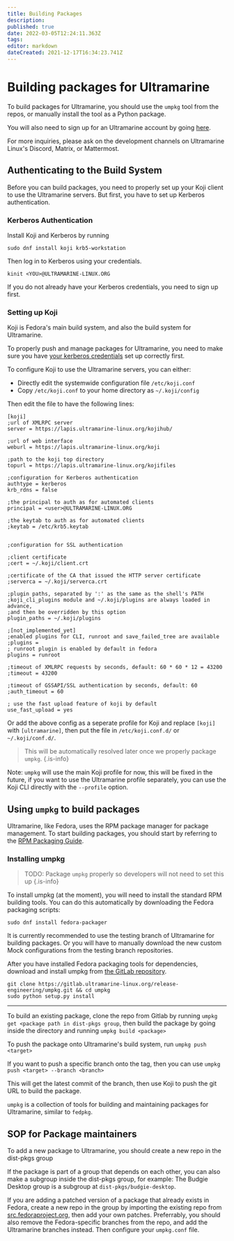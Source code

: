 ```yaml
---
title: Building Packages
description: 
published: true
date: 2022-03-05T12:24:11.363Z
tags: 
editor: markdown
dateCreated: 2021-12-17T16:34:23.741Z
---
```


# Building packages for Ultramarine

To build packages for Ultramarine, you should use the `umpkg` tool from the repos, or manually install the tool as a Python package.

You will also need to sign up for an Ultramarine account by going [here](https://accounts.ultramarine-linux.org/).

For more inquiries, please ask on the development channels on Ultramarine Linux's Discord, Matrix, or Mattermost.

## Authenticating to the Build System
Before you can build packages, you need to properly set up your Koji client to use the Ultramarine servers.
But first, you have to set up Kerberos authentication.


### Kerberos Authentication

Install Koji and Kerberos by running
```
sudo dnf install koji krb5-workstation
```

Then log in to Kerberos using your credentials.
```
kinit <YOU>@ULTRAMARINE-LINUX.ORG
```

If you do not already have your Kerberos credentials, you need to sign up first.

### Setting up Koji

Koji is Fedora's main build system, and also the build system for Ultramarine.

To properly push and manage packages for Ultramarine, you need to make sure you have [your kerberos credentials](#kerberos-authentication) set up correctly first.

To configure Koji to use the Ultramarine servers, you can either:
- Directly edit the systemwide configuration file `/etc/koji.conf`
- Copy `/etc/koji.conf` to your home directory as `~/.koji/config`

Then edit the file to have the following lines:
```
[koji]
;url of XMLRPC server
server = https://lapis.ultramarine-linux.org/kojihub/

;url of web interface
weburl = https://lapis.ultramarine-linux.org/koji

;path to the koji top directory
topurl = https://lapis.ultramarine-linux.org/kojifiles

;configuration for Kerberos authentication
authtype = kerberos
krb_rdns = false

;the principal to auth as for automated clients
principal = <user>@ULTRAMARINE-LINUX.ORG

;the keytab to auth as for automated clients
;keytab = /etc/krb5.keytab


;configuration for SSL authentication

;client certificate
;cert = ~/.koji/client.crt

;certificate of the CA that issued the HTTP server certificate
;serverca = ~/.koji/serverca.crt

;plugin paths, separated by ':' as the same as the shell's PATH
;koji_cli_plugins module and ~/.koji/plugins are always loaded in advance,
;and then be overridden by this option
plugin_paths = ~/.koji/plugins

;[not_implemented_yet]
;enabled plugins for CLI, runroot and save_failed_tree are available
;plugins =
; runroot plugin is enabled by default in fedora
plugins = runroot

;timeout of XMLRPC requests by seconds, default: 60 * 60 * 12 = 43200
;timeout = 43200

;timeout of GSSAPI/SSL authentication by seconds, default: 60
;auth_timeout = 60

; use the fast upload feature of koji by default
use_fast_upload = yes

```

Or add the above config as a seperate profile for Koji and replace `[koji]` with `[ultramarine]`, then put the file in `/etc/koji.conf.d/` or `~/.koji/conf.d/`.

> This will be automatically resolved later once we properly package `umpkg`.
{.is-info}


Note: `umpkg` will use the main Koji profile for now, this will be fixed in the future, if you want to use the Ultramarine profile separately, you can use the Koji CLI directly with the `--profile` option.

## Using `umpkg` to build packages
Ultramarine, like Fedora, uses the RPM package manager for package management. To start building packages, you should start by referring to the [RPM Packaging Guide](https://rpm-packaging-guide.github.io/).

### Installing umpkg
> TODO: Package `umpkg` properly so developers will not need to set this up
{.is-info}

To install umpkg (at the moment), you will need to install the standard RPM building tools.
You can do this automatically by downloading the Fedora packaging scripts:
```
sudo dnf install fedora-packager
```
It is currently recommended to use the testing branch of Ultramarine for building packages. Or you will have to manually download the new custom Mock configurations from the testing branch repositories.

After you have installed Fedora packaging tools for dependencies, download and install umpkg from [the GitLab repository](https://gitlab.ultramarine-linux.org/release-engineering/umpkg).

```
git clone https://gitlab.ultramarine-linux.org/release-engineering/umpkg.git && cd umpkg
sudo python setup.py install
```


---


To build an existing package, clone the repo from Gitlab by running `umpkg get <package path in dist-pkgs group`, then build the package by going inside the directory and running `umpkg build <package>`

To push the package onto Ultramarine's build system, run `umpkg push <target>`

If you want to push a specific branch onto the tag, then you can use `umpkg push <target> --branch <branch>`

This will get the latest commit of the branch, then use Koji to push the git URL to build the package.

`umpkg` is a collection of tools for building and maintaining packages for Ultramarine, similar to `fedpkg`.

## SOP for Package maintainers

To add a new package to Ultramarine, you should create a new repo in the dist-pkgs group

If the package is part of a group that depends on each other, you can also make a subgroup inside the dist-pkgs group, for example: The Budgie Desktop group is a subgroup at `dist-pkgs/budgie-desktop`.

If you are adding a patched version of a package that already exists in Fedora, create a new repo in the group by importing the existing repo from [src.fedoraproject.org](https://src.fedoraproject.org), then add your own patches. Preferrably, you should also remove the Fedora-specific branches from the repo, and add the Ultramarine branches instead. Then configure your `umpkg.conf` file.